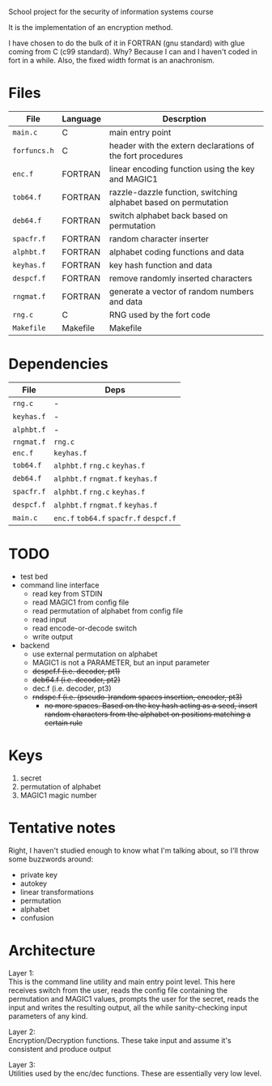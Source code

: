 School project for the security of information systems course

It is the implementation of an encryption method.

I have chosen to do the bulk of it in FORTRAN (gnu standard) with glue coming from C (c99 standard). Why? Because I can and I haven't coded in fort in a while. Also, the fixed width format is an anachronism.

Files
=====

| File | Language | Descrption |
|------|----------|------------|
| `main.c` | C | main entry point |
| `forfuncs.h` | C | header with the extern declarations of the fort procedures |
| `enc.f` | FORTRAN | linear encoding function using the key and MAGIC1 |
| `tob64.f` | FORTRAN | razzle-dazzle function, switching alphabet based on permutation |
| `deb64.f` | FORTRAN | switch alphabet back based on permutation |
| `spacfr.f` | FORTRAN | random character inserter |
| `alphbt.f` | FORTRAN | alphabet coding functions and data |
| `keyhas.f` | FORTRAN | key hash function and data |
| `despcf.f` | FORTRAN | remove randomly inserted characters |
| `rngmat.f` | FORTRAN | generate a vector of random numbers and data |
| `rng.c` | C | RNG used by the fort code |
| `Makefile` | Makefile | Makefile |

Dependencies
============

| File | Deps |
|------|------|
| `rng.c` | - |
| `keyhas.f` | - |
| `alphbt.f` | - |
| `rngmat.f` | `rng.c` |
| `enc.f` | `keyhas.f` |
| `tob64.f` | `alphbt.f` `rng.c` `keyhas.f` |
| `deb64.f` | `alphbt.f` `rngmat.f` `keyhas.f` |
| `spacfr.f` | `alphbt.f` `rng.c`  `keyhas.f` |
| `despcf.f` | `alphbt.f` `rngmat.f` `keyhas.f` |
| `main.c` | `enc.f` `tob64.f` `spacfr.f` `despcf.f` |

TODO
====

* test bed
* command line interface
  - read key from STDIN
  - read MAGIC1 from config file
  - read permutation of alphabet from config file
  - read input
  - read encode-or-decode switch
  - write output
* backend
  - use external permutation on alphabet
  - MAGIC1 is not a PARAMETER, but an input parameter
  - ~~despcf.f (i.e. decoder, pt1)~~
  - ~~deb64.f (i.e. decoder, pt2)~~
  - dec.f (i.e. decoder, pt3)
  - ~~rndspc.f (i.e. (pseudo-)random spaces insertion, encoder, pt3)~~
    + ~~no more spaces. Based on the key hash acting as a seed, insert random characters from the alphabet on positions matching a certain rule~~

Keys
====

1. secret
1. permutation of alphabet
1. MAGIC1 magic number

Tentative notes
===============

Right, I haven't studied enough to know what I'm talking about, so I'll throw some buzzwords around:
* private key
* autokey
* linear transformations
* permutation
* alphabet
* confusion

Architecture
============

Layer 1:  
This is the command line utility and main entry point level. This here receives switch from the user, reads the config file containing the permutation and MAGIC1 values, prompts the user for the secret, reads the input and writes the resulting output, all the while sanity-checking input parameters of any kind.

Layer 2:  
Encryption/Decryption functions. These take input and assume it's consistent and produce output

Layer 3:  
Utilities used by the enc/dec functions. These are essentially very low level.
